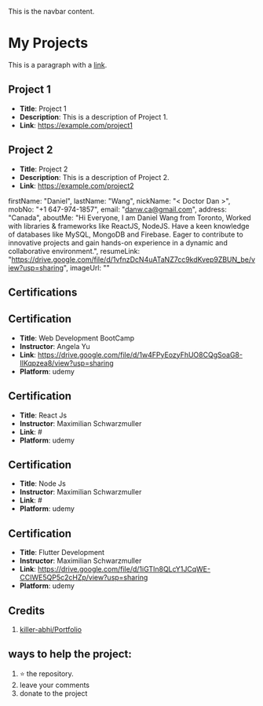 <!-- page: {"title": "My Page", "template": "custom", "author": "John Doe"} -->


<!-- component:Navbar.Navbar -->
This is the navbar content.
<!-- /component -->

# My Projects

This is a paragraph with a [link](https://example.com).

<!-- component:Project.Projects -->
## Project 1
- **Title**: Project 1
- **Description**: This is a description of Project 1.
- **Link**: https://example.com/project1

## Project 2  
- **Title**: Project 2
- **Description**: This is a description of Project 2.
- **Link**: https://example.com/project2
<!-- /component -->

<!-- component:AboutMe.AboutMe -->
firstName: "Daniel",
lastName: "Wang",
nickName: "< Doctor Dan >",
mobNo: "+1 647-974-1857",
email: "danw.ca@gmail.com",
address: "Canada",
aboutMe: "Hi Everyone, I am Daniel Wang from Toronto,  Worked with libraries & frameworks like ReactJS, NodeJS. Have a keen knowledge of databases like MySQL, MongoDB and Firebase. Eager to contribute to innovative projects and gain hands-on experience in a dynamic and collaborative environment.",
resumeLink: "https://drive.google.com/file/d/1vfnzDcN4uATaNZ7cc9kdKvep9ZBUN_be/view?usp=sharing",
imageUrl: ""
<!-- /component -->

## Certifications

<!-- component:Certifications.Certifications -->
## Certification
- **Title**: Web Development BootCamp
- **Instructor**: Angela Yu
- **Link**: https://drive.google.com/file/d/1w4FPyEozyFhUO8CQgSoaG8-IlKqpzea8/view?usp=sharing
- **Platform**: udemy



## Certification
- **Title**: React Js
- **Instructor**: Maximilian Schwarzmuller
- **Link**: #
- **Platform**: udemy



## Certification
- **Title**: Node Js
- **Instructor**: Maximilian Schwarzmuller
- **Link**: #
- **Platform**: udemy

## Certification
- **Title**: Flutter Development
- **Instructor**: Maximilian Schwarzmuller
- **Link**: https://drive.google.com/file/d/1iGTIn8QLcY1JCqWE-CCIWE5QP5c2cHZp/view?usp=sharing
- **Platform**: udemy
<!-- /component -->


## Credits
1. [killer-abhi/Portfolio](https://github.com/killer-abhi/Portfolio)


## ways to help the project:
1. ⭐️ the repository. 
2. leave your comments
3. donate to the project
